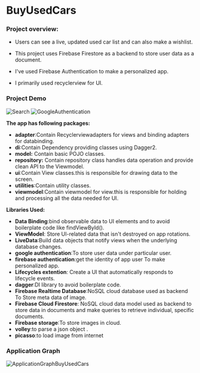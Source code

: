 # BuyUsedCars
### Project overview:
* Users can see a live, updated used car list and can also make a wishlist.

* This project uses Firebase Firestore as a backend to store user data as a document.

* I've used Firebase Authentication to make a personalized app.

* I primarily used recyclerview for UI.


### Project Demo              
![Search](https://user-images.githubusercontent.com/28978071/85894546-ef9fff00-b7c2-11ea-8059-ed1448bab833.gif)                               ![GoogleAuthentication](https://user-images.githubusercontent.com/28978071/85894073-0abe3f00-b7c2-11ea-9186-ff3c9098b8f1.gif)   




**The app has following packages:**

* **adapter**:Contain Recyclerviewadapters for views and binding adapters for databinding.
* **di**:Contain Dependency providing classes using Dagger2.
* **model:** Contain basic POJO classes.
* **repository:** Contain repository class handles data operation and provide clean API to the Viewmodel.
* **ui**:Contain View classes.this is responsible for drawing data to the screen.   
 * **utilities**:Contain utility classes.
 * **viewmodel**:Contain viewmodel for view.this is responsible for holding and processing all the data needed for UI.
 
**Libraries Used:**

* **Data Binding**:bind observable data to UI elements and to avoid boilerplate code like findViewById().
* **ViewModel**: Store UI-related data that isn't destroyed on app rotations.
* **LiveData**:Build data objects that notify views when the underlying database changes.
* **google authentication**:To store user data under particular user.
* **firebase authentication**:get the identity of app user To make personalized app.
* **Lifecycles extention**: Create a UI that automatically responds to lifecycle events.
* **dagger**:DI library to avoid boilerplate code.
 * **Firebase Realtime Database**:NoSQL cloud database used as backend To Store meta data of image.
* **Firebase Cloud Firestore**: NoSQL cloud data model used as backend  to store data in documents and make queries to retrieve individual, specific documents.
* **Firebase storage**:To store images in cloud.
* **volley**:to parse a  json object .
* **picasso**:to load image from internet



### Application Graph
![ApplicationGraphBuyUsedCars](https://user-images.githubusercontent.com/28978071/85921527-e6f30b80-b84a-11ea-834b-4393088a97ca.png)



